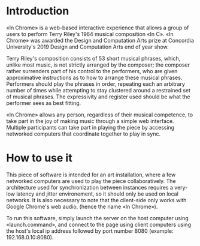 # Introduction
«In Chrome» is a web-based interactive experience that allows a group of users to perform Terry Riley's 1964 musical composition «In C». «In Chrome» was awarded the Design and Computation Arts prize at Concordia University's 2019 Design and Computation Arts end of year show.

Terry Riley's composition consists of 53 short musical phrases, which, unlike most music, is not strictly arranged by the composer; the composer rather surrenders part of his control to the performers, who are given approximative instructions as to how to arrange these musical phrases. Performers should play the phrases in order, repeating each an arbitrary number of times while attempting to stay clustered around a restrained set of musical phrases. The expressivity and register used should be what the performer sees as best fitting.

«In Chrome» allows any person, regardless of their musical competence, to take part in the joy of making music through a simple web interface. Multiple participants can take part in playing the piece by accessing networked computers that coordinate together to play in sync.

# How to use it

This piece of software is intended for an art installation, where a few networked computers are used to play the piece collaboratively. The architecture used for synchronization between instances requires a very-low latency and jitter environement, so it should only be used on local networks. It is also necessary to note that the client-side only works with Google Chrome's web audio, (hence the name «In Chrome»).

To run this software, simply launch the server on the host computer using «launch.command», and connect to the page using client computers using the host's local ip address followed by port number 8080 (example: 192.168.0.10:8080).
